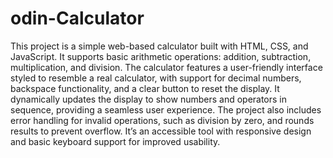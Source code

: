 # odin-Calculator

This project is a simple web-based calculator built with HTML, CSS, and JavaScript. It supports basic arithmetic operations: addition, subtraction, multiplication, and division. The calculator features a user-friendly interface styled to resemble a real calculator, with support for decimal numbers, backspace functionality, and a clear button to reset the display. It dynamically updates the display to show numbers and operators in sequence, providing a seamless user experience. The project also includes error handling for invalid operations, such as division by zero, and rounds results to prevent overflow. It’s an accessible tool with responsive design and basic keyboard support for improved usability.
